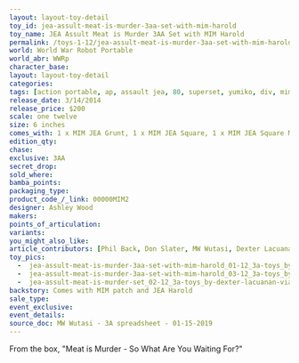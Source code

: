 ```yaml
---
layout: layout-toy-detail 
toy_id: jea-assult-meat-is-murder-3aa-set-with-mim-harold
toy_name: JEA Assult Meat is Murder 3AA Set with MIM Harold
permalink: /toys-1-12/jea-assult-meat-is-murder-3aa-set-with-mim-harold.html
world: World War Robot Portable
world_abr: WWRp
character_base: 
layout: layout-toy-detail
categories: 
tags: [action portable, ap, assault jea, 80, superset, yumiko, div, mim, meat is murder, green] 
release_date: 3/14/2014
release_price: $200 
scale: one twelve
size: 6 inches
comes_with: 1 x MIM JEA Grunt, 1 x MIM JEA Square, 1 x MIM JEA Square MK2, 1 x MIM JEA Dropcloth, 1 x MIM JEA Armstrong 1G, 1 x MIM JEA Harold -  (Large Martin not included, but is pictured)
edition_qty: 
chase: 
exclusive: 3AA
secret_drop: 
sold_where: 
bamba_points: 
packaging_type: 
product_code_/_link: 00000MIM2
designer: Ashley Wood
makers: 
points_of_articulation: 
variants: 
you_might_also_like: 
article_contributors: [Phil Back, Don Slater, MW Wutasi, Dexter Lacuanan]
toy_pics: 
  -  jea-assult-meat-is-murder-3aa-set-with-mim-harold_01-12_3a-toys_by-dexter-lacuanan-via_instagram.jpg
  -  jea-assult-meat-is-murder-3aa-set-with-mim-harold_03-12_3a-toys_by-dexter-lacuanan-via_instagram.jpg
  -  jea-assult-meat-is-murder-set_02-12_3a-toys_by-dexter-lacuanan-via_instagram.jpg
backstory: Comes with MIM patch and JEA Harold
sale_type: 
event_exclusive: 
event_details: 
source_doc: MW Wutasi - 3A spreadsheet - 01-15-2019
---
```

From the box, "Meat is Murder - So What Are You Waiting For?"